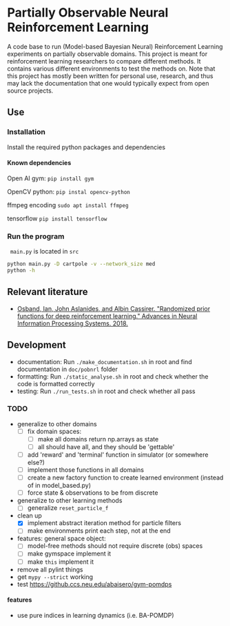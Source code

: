 # Partially Observable Neural Reinforcement Learning

A code base to run (Model-based Bayesian Neural) Reinforcement Learning
experiments on partially observable domains. This project is meant for
reinforcement learning researchers to compare different methods. It contains
various different environments to test the methods on. Note that this project
has mostly been written for personal use, research, and thus may lack the
documentation that one would typically expect from open source projects.

## Use

### Installation
Install the required python packages and dependencies

#### Known dependencies

Open AI gym:
``` pip install gym ```

OpenCV python:
``` pip instal opencv-python ```

ffmpeg encoding
``` sudo apt install ffmpeg ```

tensorflow
``` pip install tensorflow ```

### Run the program
```  main.py ``` is located in ``` src ```

```bash
python main.py -D cartpole -v --network_size med
python -h
```

## Relevant literature
* [Osband, Ian, John Aslanides, and Albin Cassirer. "Randomized prior functions
  for deep reinforcement learning." Advances in Neural Information Processing
      Systems. 2018.][1]

## Development

* documentation: Run ``` ./make_documentation.sh ``` in root and find
  documentation in ``` doc/pobnrl ``` folder
* formatting: Run ``` ./static_analyse.sh ``` in root and check whether the
  code is formatted correctly
* testing: Run ``` ./run_tests.sh ``` in root and check whether all pass

### TODO
* generalize to other domains
    - [ ] fix domain spaces:
        + [ ] make all domains return np.arrays as state
        + [ ] all should have all, and they should be 'gettable'
    - [ ] add 'reward' and 'terminal' function in simulator (or somewhere else?)
    - [ ] implement those functions in all domains
    - [ ] create a new factory function to create learned environment (instead of in model_based.py)
    - [ ] force state & observations to be from discrete
* generalize to other learning methods
    - [ ] generalize `reset_particle_f`
* clean up
    - [x] implement abstract iteration method for particle filters
    - [ ] make environments print each step, not at the end
* features: general space object:
    - [ ] model-free methods should not require discrete (obs) spaces
    - [ ] make gymspace implement it
    - [ ] make `this` implement it
* remove all pylint things
* get ``` mypy --strict ``` working
* test https://github.ccs.neu.edu/abaisero/gym-pomdps

#### features
* use pure indices in learning dynamics (i.e. BA-POMDP)

[1]: https://papers.nips.cc/paper/8080-randomized-prior-functions-for-deep-reinforcement-learning.pdf
